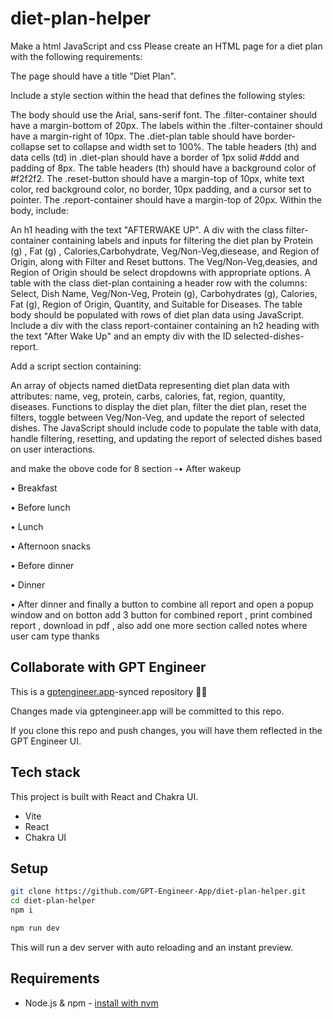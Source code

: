 # diet-plan-helper

Make a html JavaScript and css
Please create an HTML page for a diet plan with the following requirements:

The page should have a title "Diet Plan".

Include a style section within the head that defines the following styles:

The body should use the Arial, sans-serif font.
The .filter-container should have a margin-bottom of 20px.
The labels within the .filter-container should have a margin-right of 10px.
The .diet-plan table should have border-collapse set to collapse and width set to 100%.
The table headers (th) and data cells (td) in .diet-plan should have a border of 1px solid #ddd and padding of 8px.
The table headers (th) should have a background color of #f2f2f2.
The .reset-button should have a margin-top of 10px, white text color, red background color, no border, 10px padding, and a cursor set to pointer.
The .report-container should have a margin-top of 20px.
Within the body, include:

An h1 heading with the text "AFTERWAKE UP".
A div with the class filter-container containing labels and inputs for filtering the diet plan by Protein (g) , Fat (g) , Calories,Carbohydrate, Veg/Non-Veg,diesease, and Region of Origin, along with Filter and Reset buttons. The Veg/Non-Veg,deasies, and Region of Origin should be select dropdowns with appropriate options.
A table with the class diet-plan containing a header row with the columns: Select, Dish Name, Veg/Non-Veg, Protein (g), Carbohydrates (g), Calories, Fat (g), Region of Origin, Quantity, and Suitable for Diseases. The table body should be populated with rows of diet plan data using JavaScript.
Include a div with the class report-container containing an h2 heading with the text "After Wake Up" and an empty div with the ID selected-dishes-report.



Add a script section containing:

An array of objects named dietData representing diet plan data with attributes: name, veg, protein, carbs, calories, fat, region, quantity, diseases.
Functions to display the diet plan, filter the diet plan, reset the filters, toggle between Veg/Non-Veg, and update the report of selected dishes.
The JavaScript should include code to populate the table with data, handle filtering, resetting, and updating the report of selected dishes based on user interactions.



and make the obove code for 8 section -• After wakeup

• Breakfast

• Before lunch

• Lunch

• Afternoon snacks

• Before dinner

• Dinner

• After dinner and finally a button to combine all report and open a popup window and on botton add 3 button for combined report , print combined  report , download in pdf , also add one more section called notes where user cam type thanks 

## Collaborate with GPT Engineer

This is a [gptengineer.app](https://gptengineer.app)-synced repository 🌟🤖

Changes made via gptengineer.app will be committed to this repo.

If you clone this repo and push changes, you will have them reflected in the GPT Engineer UI.

## Tech stack

This project is built with React and Chakra UI.

- Vite
- React
- Chakra UI

## Setup

```sh
git clone https://github.com/GPT-Engineer-App/diet-plan-helper.git
cd diet-plan-helper
npm i
```

```sh
npm run dev
```

This will run a dev server with auto reloading and an instant preview.

## Requirements

- Node.js & npm - [install with nvm](https://github.com/nvm-sh/nvm#installing-and-updating)
